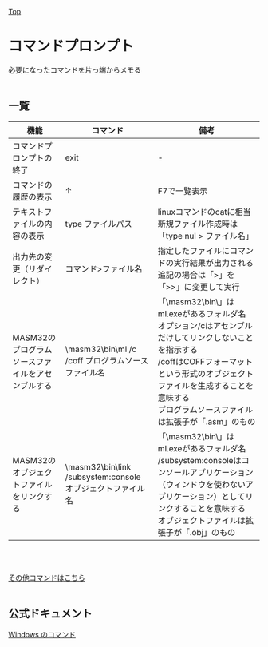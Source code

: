 [Top](README.md)

# コマンドプロンプト
必要になったコマンドを片っ端からメモる
<br><br>

## 一覧

|機能|コマンド|備考|
|--|--|--|
|コマンドプロンプトの終了|exit|-|
|コマンドの履歴の表示|↑|F7で一覧表示|
|テキストファイルの内容の表示|type ファイルパス|linuxコマンドのcatに相当<br>新規ファイル作成時は「type nul > ファイル名」|
|出力先の変更（リダイレクト）|コマンド>ファイル名|指定したファイルにコマンドの実行結果が出力される<br>追記の場合は「>」を「>>」に変更して実行|
|MASM32のプログラムソースファイルをアセンブルする|\masm32\bin\ml /c /coff プログラムソースファイル名|「\masm32\bin\」はml.exeがあるフォルダ名<br>オプション/cはアセンブルだけしてリンクしないことを指示する<br>/coffはCOFFフォーマットという形式のオブジェクトファイルを生成することを意味する<br>プログラムソースファイルは拡張子が「.asm」のもの|
|MASM32のオブジェクトファイルをリンクする|\masm32\bin\link /subsystem:console オブジェクトファイル名|「\masm32\bin\」はml.exeがあるフォルダ名<br>/subsystem:consoleはコンソールアプリケーション（ウィンドウを使わないアプリケーション）としてリンクすることを意味する<br>オブジェクトファイルは拡張子が「.obj」のもの|
<br><br>

[その他コマンドはこちら](https://www.javadrive.jp/command/)
<br><br>

## 公式ドキュメント
[Windows のコマンド](https://learn.microsoft.com/ja-jp/windows-server/administration/windows-commands/windows-commands)
